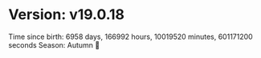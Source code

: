 # Version: v19.0.18
Time since birth: 6958 days, 166992 hours, 10019520 minutes, 601171200 seconds
Season: Autumn 🍁
